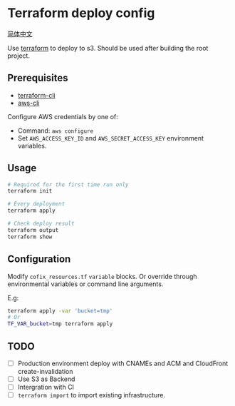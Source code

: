 # Terraform deploy config

[简体中文](README.md)

Use [terraform](https://www.terraform.io/) to deploy to s3. Should be used after building the root project.

## Prerequisites

- [terraform-cli](https://www.terraform.io/downloads.html)
- [aws-cli](https://docs.aws.amazon.com/cli/index.html)

Configure AWS credentials by one of:

- Command: `aws configure`
- Set `AWS_ACCESS_KEY_ID` and `AWS_SECRET_ACCESS_KEY` environment variables.

## Usage

```sh
# Required for the first time run only
terraform init

# Every deployment
terraform apply

# Check deploy result
terraform output
terraform show
```

## Configuration

Modify `cofix_resources.tf` `variable` blocks. Or override through environmental variables or command line arguments.

E.g:

```sh
terraform apply -var 'bucket=tmp'
# Or
TF_VAR_bucket=tmp terraform apply
```

## TODO

- [ ] Production environment deploy with CNAMEs and ACM and CloudFront create-invalidation
- [ ] Use S3 as Backend
- [ ] Intergration with CI
- [ ] `terraform import` to import existing infrastructure.
